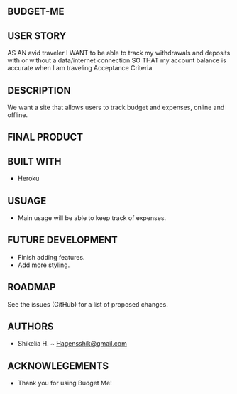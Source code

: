## BUDGET-ME

## USER STORY

AS AN avid traveler
I WANT to be able to track my withdrawals and deposits with or without a data/internet connection
SO THAT my account balance is accurate when I am traveling 
Acceptance Criteria

## DESCRIPTION

We want a site that allows users to track budget and expenses, online and offline.

## FINAL PRODUCT


## BUILT WITH

- Heroku

## USUAGE

- Main usage will be able to keep track of expenses.

## FUTURE DEVELOPMENT

- Finish adding features.
- Add more styling.

## ROADMAP

See the issues (GitHub) for a list of proposed changes.

## AUTHORS

- Shikelia H. ~ Hagensshik@gmail.com

## ACKNOWLEGEMENTS

- Thank you for using Budget Me!
